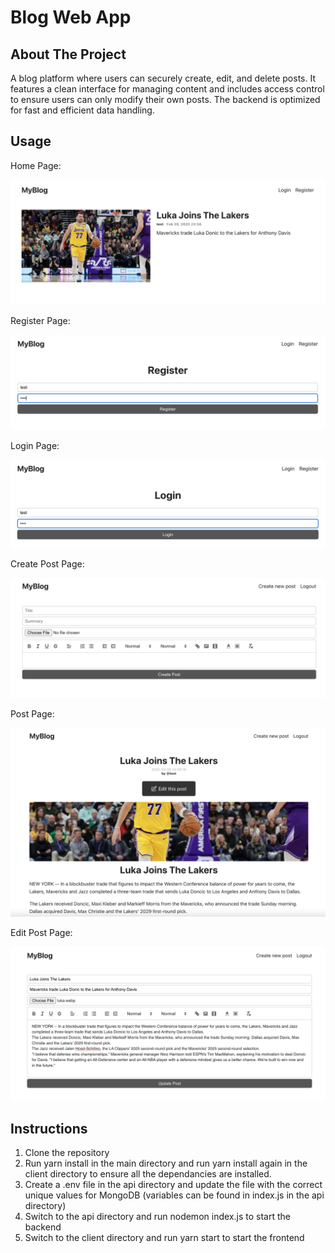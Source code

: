 # Blog Web App

## About The Project

A blog platform where users can securely create, edit, and delete posts. It features a clean interface for managing content and includes access control to ensure users can only modify their own posts. The backend is optimized for fast and efficient data handling.

## Usage

Home Page:

![home page](assets/homepage.png)

Register Page:

![register page](assets/registerpage.png)

Login Page:

![login page](assets/loginpage.png)

Create Post Page:

![create post](assets/createpost.png)

Post Page:

![post page](assets/postpage.png)

Edit Post Page:

![edit post](assets/updatepost.png)

## Instructions

1. Clone the repository
2. Run yarn install in the main directory and run yarn install again in the client directory to ensure all the dependancies are installed.
3. Create a .env file in the api directory and update the file with the correct unique values for MongoDB (variables can be found in index.js in the api directory)
4. Switch to the api directory and run nodemon index.js to start the backend
5. Switch to the client directory and run yarn start to start the frontend
